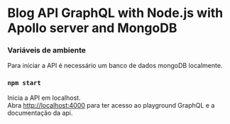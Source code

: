 # Blog API GraphQL with Node.js with Apollo server and MongoDB

### Variáveis de ambiente

Para iniciar a API é necessário um banco de dados mongoDB localmente.

### `npm start`

Inicia a API em localhost.<br />
Abra [http://localhost:4000](http://localhost:4000) para ter acesso ao playground GraphQL e a documentação da api.